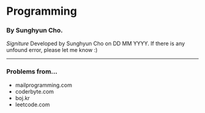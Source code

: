 # Programming

### By Sunghyun Cho.

*Signiture*
    Developed by Sunghyun Cho on DD MM YYYY.
If there is any unfound error, please let me know :)
***
### Problems from...

* mailprogramming.com
* coderbyte.com
* boj.kr
* leetcode.com
